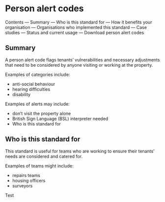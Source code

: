 # Person alert codes

Contents
— Summary
— Who is this standard for
— How it benefits your organisation
— Organisations who implemented this standard
— Case studies
— Status and current usage
— Download person alert codes

## Summary

A person alert code flags tenants’ vulnerabilities and necessary adjustments that need to be considered by anyone visiting or working at the property.

Examples of categories include:

- anti-social behaviour
- hearing difficulties
- disability 

Examples of alerts may include:

- don’t visit the property alone
- British Sign Language (BSL) interpreter needed
- Who is this standard for

## Who is this standard for

This standard is useful for teams who are working to ensure their tenants' needs are considered and catered for.

Examples of teams might include:

- repairs teams
- housing officers
- surveyors

Test